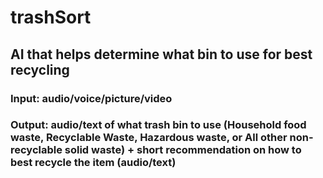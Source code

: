 # trashSort

## AI that helps determine what bin to use for best recycling
### Input: audio/voice/picture/video
### Output: audio/text of what trash bin to use (Household food waste, Recyclable Waste, Hazardous waste, or All other non-recyclable solid waste) + short recommendation on how to best recycle the item (audio/text)
